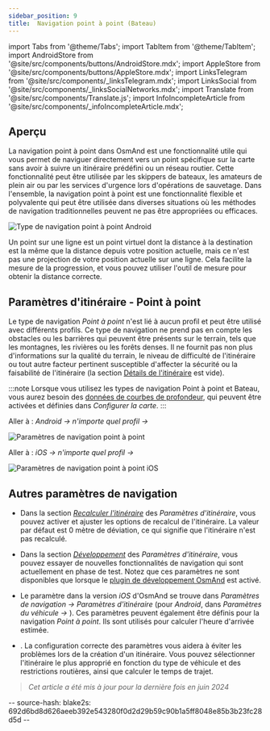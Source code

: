 ```yaml
---
sidebar_position: 9
title:  Navigation point à point (Bateau)
---
```


import Tabs from '@theme/Tabs';
import TabItem from '@theme/TabItem';
import AndroidStore from '@site/src/components/buttons/AndroidStore.mdx';
import AppleStore from '@site/src/components/buttons/AppleStore.mdx';
import LinksTelegram from '@site/src/components/_linksTelegram.mdx';
import LinksSocial from '@site/src/components/_linksSocialNetworks.mdx';
import Translate from '@site/src/components/Translate.js';
import InfoIncompleteArticle from '@site/src/components/_infoIncompleteArticle.mdx';


## Aperçu

La navigation point à point dans OsmAnd est une fonctionnalité utile qui vous permet de naviguer directement vers un point spécifique sur la carte sans avoir à suivre un itinéraire prédéfini ou un réseau routier. Cette fonctionnalité peut être utilisée par les skippers de bateaux,
les amateurs de plein air ou par les services d'urgence lors d'opérations de sauvetage. Dans l'ensemble, la navigation point à point est une fonctionnalité flexible et polyvalente qui peut être utilisée dans diverses situations où les méthodes de navigation traditionnelles peuvent ne pas être appropriées ou efficaces.

![Type de navigation point à point Android](@site/static/img/navigation/boat/direct_navigation_type_android.png)

Un point sur une ligne est un point virtuel dont la distance à la destination est la même que la distance depuis votre position actuelle, mais ce n'est pas une projection de votre position actuelle sur une ligne. Cela facilite la mesure de la progression, et vous pouvez utiliser l'outil de mesure pour obtenir la distance correcte.


## Paramètres d'itinéraire - Point à point

Le type de navigation *Point à point* n'est lié à aucun profil et peut être utilisé avec différents profils.
Ce type de navigation ne prend pas en compte les obstacles ou les barrières qui peuvent être présents sur le terrain, tels que les montagnes, les rivières ou les forêts denses. Il ne fournit pas non plus d'informations sur la qualité du terrain, le niveau de difficulté de l'itinéraire ou tout autre facteur pertinent susceptible d'affecter la sécurité ou la faisabilité de l'itinéraire (la section [Détails de l'itinéraire](../setup/route-details.md) est vide).

:::note
Lorsque vous utilisez les types de navigation Point à point et Bateau, vous aurez besoin des [données de courbes de profondeur](../../plugins/nautical-charts.md#nautical-map-style), qui peuvent être activées et définies dans *Configurer la carte*.
:::

<Tabs groupId="operating-systems">

<TabItem value="android" label="Android">

Aller à : *Android* *<Translate android="true" ids="shared_string_menu,shared_string_settings"/> → n'importe quel profil → <Translate android="true" ids="routing_settings_2,nav_type_hint"/>*

![Paramètres de navigation point à point](@site/static/img/navigation/routing/direct_to_point_routing_3_andr.png)

</TabItem>

<TabItem value="ios" label="iOS">

Aller à : *iOS* *<Translate android="true" ids="shared_string_menu,shared_string_settings"/> → n'importe quel profil → <Translate android="true" ids="routing_settings_2,nav_type_hint"/>*

![Paramètres de navigation point à point iOS](@site/static/img/navigation/routing/direct_to_point_ios.png)

</TabItem>

</Tabs>


## Autres paramètres de navigation

- Dans la section [*Recalculer l'itinéraire*](../../navigation/guidance/navigation-settings.md#recalculate-route) des *Paramètres d'itinéraire*, vous pouvez activer et ajuster les options de recalcul de l'itinéraire. La valeur par défaut est 0 mètre de déviation, ce qui signifie que l'itinéraire n'est pas recalculé.

- Dans la section [*Développement*](../guidance/navigation-settings.md#development-settings) des *Paramètres d'itinéraire*, vous pouvez essayer de nouvelles fonctionnalités de navigation qui sont actuellement en phase de test. Notez que ces paramètres ne sont disponibles que lorsque le [plugin de développement OsmAnd](../../plugins/development.md) est activé.

- Le paramètre *[<Translate ios="true" ids="road_speeds"/>](../guidance/navigation-settings.md#road-speeds)* dans la version *iOS* d'OsmAnd se trouve dans *Paramètres de navigation → Paramètres d'itinéraire* (pour *Android*, dans *Paramètres du véhicule → [<Translate android="true" ids="default_speed_setting_title"/>](../guidance/navigation-settings.md#default-speed--road-speeds)*). Ces paramètres peuvent également être définis pour la navigation *Point à point*. Ils sont utilisés pour calculer l'heure d'arrivée estimée.

- *[<Translate ios="true" ids="vehicle_parameters"/>](../guidance/navigation-settings.md#vehicle-parameters)*. La configuration correcte des paramètres vous aidera à éviter les problèmes lors de la création d'un itinéraire. Vous pouvez sélectionner l'itinéraire le plus approprié en fonction du type de véhicule et des restrictions routières, ainsi que calculer le temps de trajet.

> *Cet article a été mis à jour pour la dernière fois en juin 2024*

-- source-hash: blake2s: 692d6bd8d626aeeb392e543280f0d2d29b59c90b1a5ff8048e85b3b23fc28d5d --
